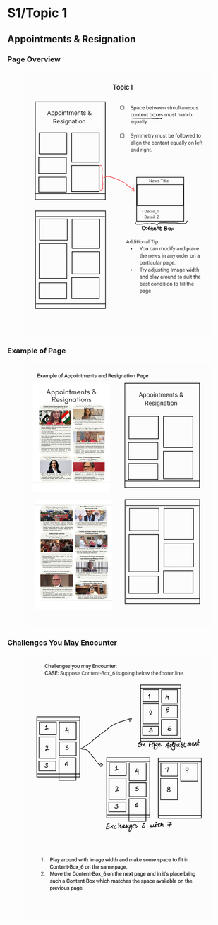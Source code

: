 # S1/Topic 1

## Appointments & Resignation

### Page Overview

<figure><img src="../../.gitbook/assets/V2-Magazine Design Gudelines Book-13.png" alt=""><figcaption></figcaption></figure>

### Example of Page

<figure><img src="../../.gitbook/assets/V2-Magazine Design Gudelines Book-14.png" alt=""><figcaption></figcaption></figure>

### Challenges You May Encounter

<figure><img src="../../.gitbook/assets/V2-Magazine Design Gudelines Book-15.png" alt=""><figcaption></figcaption></figure>
